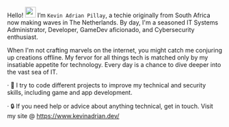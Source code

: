 Hello! <img src = "https://raw.githubusercontent.com/nixin72/nixin72/master/wave.gif" height="25" width="25" > </h1> I’m `Kevin Adrian Pillay`, a techie originally from South Africa now making waves in The Netherlands. By day, I'm a seasoned IT Systems Administrator, Developer, GameDev aficionado, and Cybersecurity enthusiast. 

When I'm not crafting marvels on the internet, you might catch me conjuring up creations offline. 
My fervor for all things tech is matched only by my insatiable appetite for technology. Every day is a chance to dive deeper into the vast sea of IT. 

  · 🎒 I try to code different projects to improve my technical and security skills, including game and app development.
  
  · 🔒 If you need help or advice about anything technical, get in touch. Visit my site @ https://www.kevinadrian.dev/
